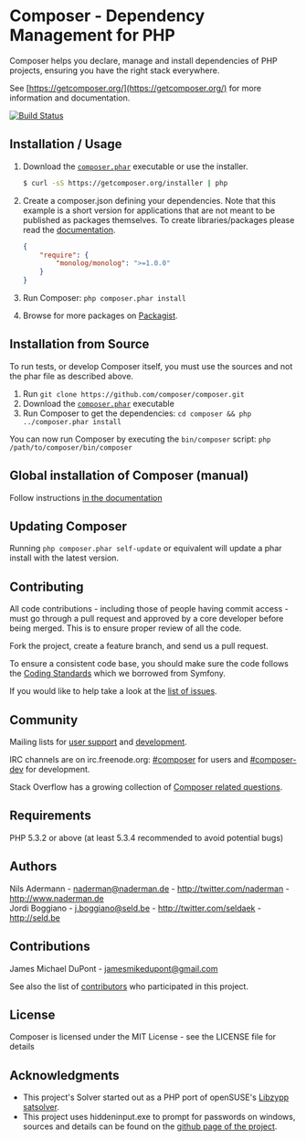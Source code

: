 Composer - Dependency Management for PHP
========================================

Composer helps you declare, manage and install dependencies of PHP projects, ensuring you have the right stack everywhere.

See [https://getcomposer.org/](https://getcomposer.org/) for more information and documentation.

[![Build Status](https://secure.travis-ci.org/composer/composer.png?branch=master)](http://travis-ci.org/composer/composer)

Installation / Usage
--------------------

1. Download the [`composer.phar`](https://getcomposer.org/composer.phar) executable or use the installer.

    ``` sh
    $ curl -sS https://getcomposer.org/installer | php
    ```

2. Create a composer.json defining your dependencies. Note that this example is
a short version for applications that are not meant to be published as packages
themselves. To create libraries/packages please read the
[documentation](http://getcomposer.org/doc/02-libraries.md).

    ``` json
    {
        "require": {
            "monolog/monolog": ">=1.0.0"
        }
    }
    ```

3. Run Composer: `php composer.phar install`
4. Browse for more packages on [Packagist](https://packagist.org).

Installation from Source
------------------------

To run tests, or develop Composer itself, you must use the sources and not the phar
file as described above.

1. Run `git clone https://github.com/composer/composer.git`
2. Download the [`composer.phar`](https://getcomposer.org/composer.phar) executable
3. Run Composer to get the dependencies: `cd composer && php ../composer.phar install`

You can now run Composer by executing the `bin/composer` script: `php /path/to/composer/bin/composer`

Global installation of Composer (manual)
----------------------------------------

Follow instructions [in the documentation](http://getcomposer.org/doc/00-intro.md#globally)

Updating Composer
-----------------

Running `php composer.phar self-update` or equivalent will update a phar
install with the latest version.

Contributing
------------

All code contributions - including those of people having commit access -
must go through a pull request and approved by a core developer before being
merged. This is to ensure proper review of all the code.

Fork the project, create a feature branch, and send us a pull request.

To ensure a consistent code base, you should make sure the code follows
the [Coding Standards](http://symfony.com/doc/2.0/contributing/code/standards.html)
which we borrowed from Symfony.

If you would like to help take a look at the [list of issues](http://github.com/composer/composer/issues).

Community
---------

Mailing lists for [user support](http://groups.google.com/group/composer-users) and
[development](http://groups.google.com/group/composer-dev).

IRC channels are on irc.freenode.org: [#composer](irc://irc.freenode.org/composer)
for users and [#composer-dev](irc://irc.freenode.org/composer-dev) for development.

Stack Overflow has a growing collection of
[Composer related questions](http://stackoverflow.com/questions/tagged/composer-php).

Requirements
------------

PHP 5.3.2 or above (at least 5.3.4 recommended to avoid potential bugs)

Authors
-------

Nils Adermann - <naderman@naderman.de> - <http://twitter.com/naderman> - <http://www.naderman.de><br />
Jordi Boggiano - <j.boggiano@seld.be> - <http://twitter.com/seldaek> - <http://seld.be><br />

Contributions
-------------
James Michael DuPont - jamesmikedupont@gmail.com

See also the list of [contributors](https://github.com/composer/composer/contributors) who participated in this project.

License
-------

Composer is licensed under the MIT License - see the LICENSE file for details

Acknowledgments
---------------

- This project's Solver started out as a PHP port of openSUSE's
  [Libzypp satsolver](http://en.opensuse.org/openSUSE:Libzypp_satsolver).
- This project uses hiddeninput.exe to prompt for passwords on windows, sources
  and details can be found on the [github page of the project](https://github.com/Seldaek/hidden-input).
